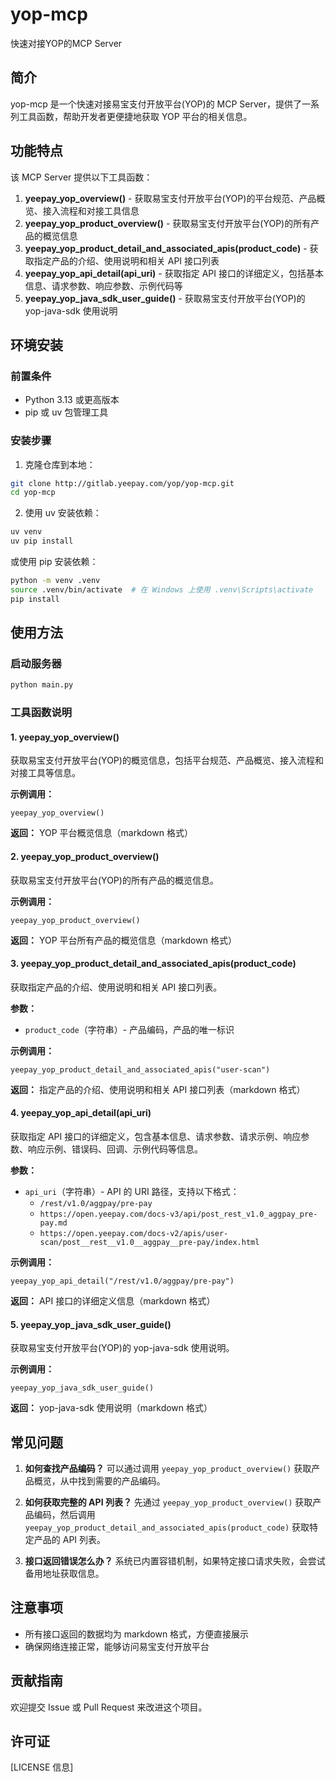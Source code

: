 # yop-mcp

快速对接YOP的MCP Server

## 简介

yop-mcp 是一个快速对接易宝支付开放平台(YOP)的 MCP Server，提供了一系列工具函数，帮助开发者更便捷地获取 YOP 平台的相关信息。

## 功能特点

该 MCP Server 提供以下工具函数：

1. **yeepay_yop_overview()** - 获取易宝支付开放平台(YOP)的平台规范、产品概览、接入流程和对接工具信息
2. **yeepay_yop_product_overview()** - 获取易宝支付开放平台(YOP)的所有产品的概览信息
3. **yeepay_yop_product_detail_and_associated_apis(product_code)** - 获取指定产品的介绍、使用说明和相关 API 接口列表
4. **yeepay_yop_api_detail(api_uri)** - 获取指定 API 接口的详细定义，包括基本信息、请求参数、响应参数、示例代码等
5. **yeepay_yop_java_sdk_user_guide()** - 获取易宝支付开放平台(YOP)的 yop-java-sdk 使用说明

## 环境安装

### 前置条件

- Python 3.13 或更高版本
- pip 或 uv 包管理工具

### 安装步骤

1. 克隆仓库到本地：
```bash
git clone http://gitlab.yeepay.com/yop/yop-mcp.git
cd yop-mcp
```

2. 使用 uv 安装依赖：
```bash
uv venv
uv pip install
```

或使用 pip 安装依赖：
```bash
python -m venv .venv
source .venv/bin/activate  # 在 Windows 上使用 .venv\Scripts\activate
pip install
```

## 使用方法

### 启动服务器

```bash
python main.py
```

### 工具函数说明

#### 1. yeepay_yop_overview()

获取易宝支付开放平台(YOP)的概览信息，包括平台规范、产品概览、接入流程和对接工具等信息。

**示例调用：**
```
yeepay_yop_overview()
```

**返回：** YOP 平台概览信息（markdown 格式）

#### 2. yeepay_yop_product_overview()

获取易宝支付开放平台(YOP)的所有产品的概览信息。

**示例调用：**
```
yeepay_yop_product_overview()
```

**返回：** YOP 平台所有产品的概览信息（markdown 格式）

#### 3. yeepay_yop_product_detail_and_associated_apis(product_code)

获取指定产品的介绍、使用说明和相关 API 接口列表。

**参数：**
- `product_code`（字符串）- 产品编码，产品的唯一标识

**示例调用：**
```
yeepay_yop_product_detail_and_associated_apis("user-scan")
```

**返回：** 指定产品的介绍、使用说明和相关 API 接口列表（markdown 格式）

#### 4. yeepay_yop_api_detail(api_uri)

获取指定 API 接口的详细定义，包含基本信息、请求参数、请求示例、响应参数、响应示例、错误码、回调、示例代码等信息。

**参数：**
- `api_uri`（字符串）- API 的 URI 路径，支持以下格式：
  - `/rest/v1.0/aggpay/pre-pay`
  - `https://open.yeepay.com/docs-v3/api/post_rest_v1.0_aggpay_pre-pay.md`
  - `https://open.yeepay.com/docs-v2/apis/user-scan/post__rest__v1.0__aggpay__pre-pay/index.html`

**示例调用：**
```
yeepay_yop_api_detail("/rest/v1.0/aggpay/pre-pay")
```

**返回：** API 接口的详细定义信息（markdown 格式）

#### 5. yeepay_yop_java_sdk_user_guide()

获取易宝支付开放平台(YOP)的 yop-java-sdk 使用说明。

**示例调用：**
```
yeepay_yop_java_sdk_user_guide()
```

**返回：** yop-java-sdk 使用说明（markdown 格式）

## 常见问题

1. **如何查找产品编码？**
   可以通过调用 `yeepay_yop_product_overview()` 获取产品概览，从中找到需要的产品编码。

2. **如何获取完整的 API 列表？**
   先通过 `yeepay_yop_product_overview()` 获取产品编码，然后调用 `yeepay_yop_product_detail_and_associated_apis(product_code)` 获取特定产品的 API 列表。

3. **接口返回错误怎么办？**
   系统已内置容错机制，如果特定接口请求失败，会尝试备用地址获取信息。

## 注意事项

- 所有接口返回的数据均为 markdown 格式，方便直接展示
- 确保网络连接正常，能够访问易宝支付开放平台

## 贡献指南

欢迎提交 Issue 或 Pull Request 来改进这个项目。

## 许可证

[LICENSE 信息]






